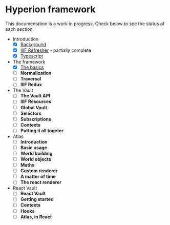 # Hyperion framework

This documentation is a work in progress. Check below to see the status of each section.

* Introduction
  * [x] [Background](/introduction/background)
  * [x] [IIIF Refresher](/introduction/iiif) - partially complete
  * [x] [Typescript](/introduction/typescript)
* The framework
  * [x] [The basics](/the-framework/the-basics)
  * [ ] **Normalization**
  * [ ] **Traversal**
  * [ ] **IIIF Redux**
* The Vault
  * [ ] **The Vault API**
  * [ ] **IIIF Resources**
  * [ ] **Global Vault**
  * [ ] **Selectors**
  * [ ] **Subscriptions**
  * [ ] **Contexts**
  * [ ] **Putting it all togeter**
* Atlas
  * [ ] **Introduction**
  * [ ] **Basic usage**
  * [ ] **World building**
  * [ ] **World objects**
  * [ ] **Maths**
  * [ ] **Custom renderer**
  * [ ] **A matter of time**
  * [ ] **The react renderer**
* React Vault
  * [ ] **React Vault**
  * [ ] **Getting started**
  * [ ] **Contexts**
  * [ ] **Hooks**
  * [ ] **Atlas, in React**